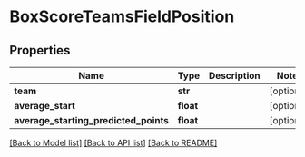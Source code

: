 # BoxScoreTeamsFieldPosition

## Properties
Name | Type | Description | Notes
------------ | ------------- | ------------- | -------------
**team** | **str** |  | [optional] 
**average_start** | **float** |  | [optional] 
**average_starting_predicted_points** | **float** |  | [optional] 

[[Back to Model list]](../README.md#documentation-for-models) [[Back to API list]](../README.md#documentation-for-api-endpoints) [[Back to README]](../README.md)


